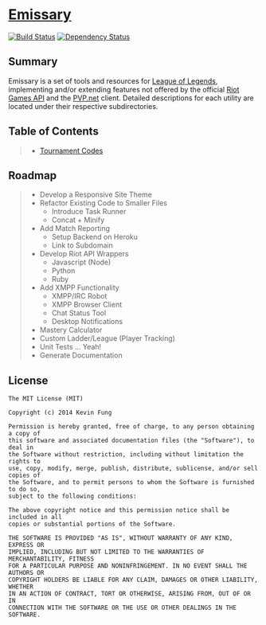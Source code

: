 # [Emissary](http://polytonic.github.io/Emissary/)
[![Build Status](https://travis-ci.org/Polytonic/Emissary.png?branch=master)](https://travis-ci.org/Polytonic/Emissary) [![Dependency Status](https://gemnasium.com/Polytonic/Emissary.png)](https://gemnasium.com/Polytonic/Emissary)

## Summary
Emissary is a set of tools and resources for [League of Legends](http://leagueoflegends.com), implementing and/or extending features not offered by the official [Riot Games API](https://developer.riotgames.com/) and the [PVP.net](http://leagueoflegends.wikia.com/wiki/PVP.net) client. Detailed descriptions for each utility are located under their respective subdirectories.

## Table of Contents
> - [Tournament Codes]()

## Roadmap
> - Develop a Responsive Site Theme
> - Refactor Existing Code to Smaller Files
>   - Introduce Task Runner
>   - Concat + Minify
> - Add Match Reporting
>   - Setup Backend on Heroku
>   - Link to Subdomain
> - Develop Riot API Wrappers
>   - Javascript (Node)
>   - Python
>   - Ruby
> - Add XMPP Functionality
>   - XMPP/IRC Robot
>   - XMPP Browser Client
>   - Chat Status Tool
>   - Desktop Notifications
> - Mastery Calculator
> - Custom Ladder/League (Player Tracking)
> - Unit Tests ... Yeah!
> - Generate Documentation

## License
```
The MIT License (MIT)

Copyright (c) 2014 Kevin Fung

Permission is hereby granted, free of charge, to any person obtaining a copy of
this software and associated documentation files (the "Software"), to deal in
the Software without restriction, including without limitation the rights to
use, copy, modify, merge, publish, distribute, sublicense, and/or sell copies of
the Software, and to permit persons to whom the Software is furnished to do so,
subject to the following conditions:

The above copyright notice and this permission notice shall be included in all
copies or substantial portions of the Software.

THE SOFTWARE IS PROVIDED "AS IS", WITHOUT WARRANTY OF ANY KIND, EXPRESS OR
IMPLIED, INCLUDING BUT NOT LIMITED TO THE WARRANTIES OF MERCHANTABILITY, FITNESS
FOR A PARTICULAR PURPOSE AND NONINFRINGEMENT. IN NO EVENT SHALL THE AUTHORS OR
COPYRIGHT HOLDERS BE LIABLE FOR ANY CLAIM, DAMAGES OR OTHER LIABILITY, WHETHER
IN AN ACTION OF CONTRACT, TORT OR OTHERWISE, ARISING FROM, OUT OF OR IN
CONNECTION WITH THE SOFTWARE OR THE USE OR OTHER DEALINGS IN THE SOFTWARE.
```
